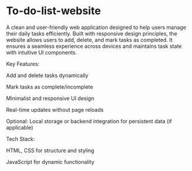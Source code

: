 # To-do-list-website
A clean and user-friendly web application designed to help users manage their daily tasks efficiently. Built with responsive design principles, the website allows users to add, delete, and mark tasks as completed. It ensures a seamless experience across devices and maintains task state with intuitive UI components.

Key Features:

Add and delete tasks dynamically

Mark tasks as complete/incomplete

Minimalist and responsive UI design

Real-time updates without page reloads

Optional: Local storage or backend integration for persistent data (if applicable)

Tech Stack:

HTML, CSS for structure and styling

JavaScript for dynamic functionality
